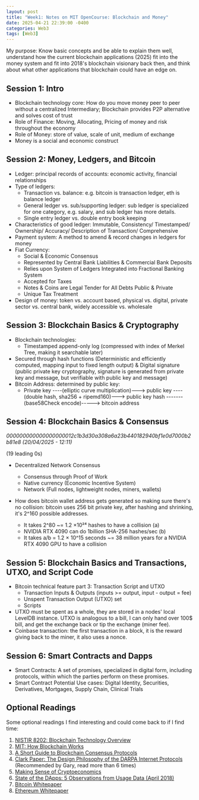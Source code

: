 ```yaml
---
layout: post
title: "Week1: Notes on MIT OpenCourse: Blockchain and Money"
date: 2025-04-21 22:39:00 -0400
categories: Web3
tags: [Web3]
---
```


My purpose: Know basic concepts and be able to explain them well, understand how the current blockchain applications (2025)
fit into the money system and fit into 2018's blockchain visionary back then, and think about what other applications that blockchain could have an edge on.

## Session 1: Intro 

- Blockchain technology core: How do you move money peer to peer without a centralized Intermediary; Blockchain provides P2P alternative and solves cost of trust
- Role of Finance: Moving, Allocating, Pricing of money and risk throughout the economy
- Role of Money: store of value, scale of unit, medium of exchange
- Money is a social and economic construct

## Session 2: Money, Ledgers, and Bitcoin

- Ledger: principal records of accounts: economic activity, financial relationships
- Type of ledgers: 
  - Transaction vs. balance: e.g. bitcoin is transaction ledger, eth is balance ledger
  - General ledger vs. sub/supporting ledger: sub ledger is specialized for one category, e.g. salary, and sub ledger has more details. 
  - Single entry ledger vs. double entry book keeping
- Characteristics of good ledger: Immutable, Consistency/ Timestamped/ Ownership/ Accuracy/ Description of Transaction/ Comprehensive
- Payment system: A method to amend & record changes in ledgers for money
- Fiat Currency: 
  - Social & Economic Consensus
  - Represented by Central Bank Liabilities & Commercial Bank Deposits 
  - Relies upon System of Ledgers Integrated into Fractional Banking System 
  - Accepted for Taxes 
  - Notes & Coins are Legal Tender for All Debts Public & Private 
  - Unique Tax Treatment 
- Design of money: token vs. account based, physical vs. digital, private sector vs. central bank, widely accessible vs. wholesale


## Session 3: Blockchain Basics & Cryptography

- Blockchain technologies: 
  - Timestamped append-only log (compressed with index of Merkel Tree, making it searchable later)
- Secured through hash functions (Deterministic and efficiently computed, mapping input to fixed length output) & Digital signature (public private key cryptography, signature is generated from private key and message, but verifiable with public key and message)
- Bitcoin Address: determined by public key:
  - Private key ----(elliptic curve multiplication)---> public key ----(double hash, sha256 + ripemd160)---> public key hash -------(base58Check encode)-----> bitcoin address

## Session 4: Blockchain Basics & Consensus 

*000000000000000000012c1b3d30a308a6a23b440182940bf1e0d7000b2b81e8 (20/04/2025 - 12:11)*

(19 leading 0s)

- Decentralized Network Consensus
  - Consensus through Proof of Work
  - Native currency (Economic Incentive System)
  - Network (Full nodes, lightweight nodes, miners, wallets)

- How does bitcoin wallet address gets generated so making sure there's no collision: bitcoin uses 256 bit private key, after hashing and shrinking, it's 2^160 possible addresses.
  - It takes 2^80 ~= 1.2 ×10²⁴ hashes to have a collision (a)
  - NVIDIA RTX 4090 can do 1billion SHA-256 hashes/sec (b)
  - It takes a/b = 1.2 × 10^15 seconds ~= 38 million years for a NVIDIA RTX 4090 GPU to have a collision

## Session 5: Blockchain Basics and Transactions, UTXO, and Script Code

- Bitcoin technical feature part 3: Transaction Script and UTXO
  - Transaction Inputs & Outputs (inputs >= output, input - output = fee)
  - Unspent Transaction Output (UTXO) set
  - Scripts
- UTXO must be spent as a whole, they are stored in a nodes' local LevelDB instance. UTXO is analogous to a bill, I can only hand over 100$ bill, and get the exchange back or tip the exchange (miner fee).
- Coinbase transaction: the first transaction in a block, it is the reward giving back to the miner, it also uses a nonce.


## Session 6: Smart Contracts and Dapps

- Smart Contracts: A set of promises, specialized in digital form, including protocols, within which the parties perform on these promises. 
- Smart Contract Potential Use cases: Digital Identity, Securities, Derivatives, Mortgages, Supply Chain, Clinical Trials 

## Optional Readings

Some optional readings I find interesting and could come back to if I find time:

1. [NISTIR 8202: Blockchain Technology Overview](https://csrc.nist.gov/CSRC/media/Publications/nistir/8202/draft/documents/nistir8202-draft.pdf)
2. [MIT: How Blockchain Works](https://blockchain.mit.edu/how-blockchain-works/)
3. [A Short Guide to Blockchain Consensus Protocols](https://www.coindesk.com/markets/2017/03/04/a-short-guide-to-blockchain-consensus-protocols)
4. [Clark Paper: The Design Philosophy of the DARPA Internet Protocols](https://queue.acm.org/detail.cfm?id=3136559) (Recommended by Gary, read more than 6 times)
5. [Making Sense of Cryptoeconomics](https://www.coindesk.com/markets/2017/08/19/making-sense-of-cryptoeconomics)
6. [State of the DApps: 5 Observations from Usage Data (April 2018)](https://medium.com/@mccannatron/state-of-the-dapps-5-observations-from-usage-data-april-2018-a3e9da01bc22)
7. [Bitcoin Whitepaper](https://bitcoin.org/bitcoin.pdf)
8. [Ethereum Whitepaper](https://ethereum.org/en/whitepaper/)